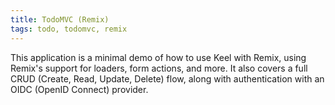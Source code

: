 ```yaml
---
title: TodoMVC (Remix)
tags: todo, todomvc, remix
---
```


This application is a minimal demo of how to use Keel with Remix, using Remix's support for loaders, form actions, and more. It also covers a full CRUD (Create, Read, Update, Delete) flow, along with authentication with an OIDC (OpenID Connect) provider.
